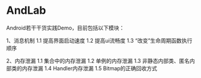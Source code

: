 # AndLab
Android若干干货实践Demo，目前包括以下模块：

1、消息机制
1.1 提高界面启动速度
1.2 提高ui流畅度
1.3 “改变”生命周期函数执行顺序

2、内存泄漏
1.1 集合中的内存泄漏
1.2 单例的内存泄漏
1.3 非静态内部类、匿名内部类的内存泄漏
1.4 Handler内存泄漏
1.5 Bitmap的正确回收方式
